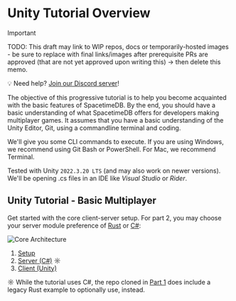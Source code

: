 # Unity Tutorial Overview

> [!IMPORTANT]
> TODO: This draft may link to WIP repos, docs or temporarily-hosted images - be sure to replace with final links/images after prerequisite PRs are approved (that are not yet approved upon writing this) -> then delete this memo.

💡 Need help? [Join our Discord server](https://discord.gg/spacetimedb)!

The objective of this progressive tutorial is to help you become acquainted with the basic features of SpacetimeDB. By the end, you should have a basic understanding of what SpacetimeDB offers for developers making multiplayer games. It assumes that you have a basic understanding of the Unity Editor, Git, using a commandline terminal and coding.

We'll give you some CLI commands to execute. If you are using Windows, we recommend using Git Bash or PowerShell. For Mac, we recommend Terminal.

Tested with Unity `2022.3.20 LTS` (and may also work on newer versions). We'll be opening .cs files in an IDE like _Visual Studio_ or _Rider_.

## Unity Tutorial - Basic Multiplayer
Get started with the core client-server setup. For part 2, you may choose your server module preference of [Rust](/docs/modules/rust) or [C#](/docs/modules/c-sharp):

![Core Architecture](/images/unity-tutorial/overview/core-architecture.png)

1. [Setup](/docs/unity/part-1.md)
2. [Server (C#)](/docs/unity/part-2.md) ☼
3. [Client (Unity)](/docs/unity/part-3.md)

☼ While the tutorial uses C#, the repo cloned in [Part 1](/docs/unity/part-1.md) does include a legacy Rust example to optionally use, instead.
